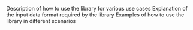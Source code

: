 Description of how to use the library for various use cases
Explanation of the input data format required by the library
Examples of how to use the library in different scenarios